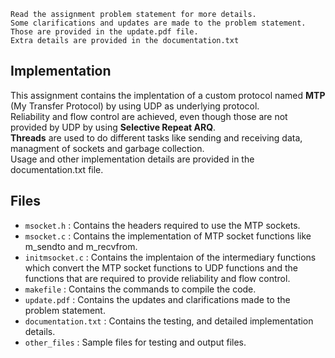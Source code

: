 ```
Read the assignment problem statement for more details.
Some clarifications and updates are made to the problem statement. 
Those are provided in the update.pdf file.
Extra details are provided in the documentation.txt
```
## Implementation 
This assignment contains the implentation of a custom protocol named **MTP** (My Transfer Protocol) by using UDP as underlying protocol. 
<br>
Reliability and flow control are achieved, even though those are not provided by UDP by using **Selective Repeat ARQ**.
<br>
**Threads** are used to do different tasks like sending and receiving data, managment of sockets and garbage collection.
<br>
Usage and other implementation details are provided in the documentation.txt file.

## Files
- `msocket.h` : Contains the headers required to use the MTP sockets.
- `msocket.c` : Contains the implementation of MTP socket functions like m_sendto and m_recvfrom.
- `initmsocket.c` : Contains the implentaion of the intermediary functions which convert the MTP socket functions to UDP functions and the functions that are required to provide reliability and flow control.
- `makefile` : Contains the commands to compile the code.
- `update.pdf` : Contains the updates and clarifications made to the problem statement.
- `documentation.txt` : Contains the testing, and detailed implementation details.
- `other_files` : Sample files for testing and output files.